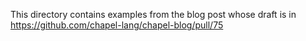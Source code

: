 This directory contains examples from the blog post whose draft is in
  https://github.com/chapel-lang/chapel-blog/pull/75
